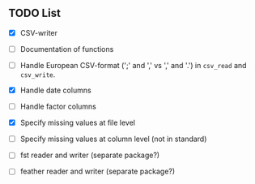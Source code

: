 


TODO List
-------------------------------------------------------------------------------

- [x] CSV-writer
- [ ] Documentation of functions
- [ ] Handle European CSV-format (';' and ',' vs ',' and '.') in `csv_read` and
  `csv_write`.
- [x] Handle date columns
- [ ] Handle factor columns
- [x] Specify missing values at file level 
- [ ] Specify missing values at column level (not in standard)
- [ ] fst reader and writer (separate package?)
- [ ] feather reader and writer (separate package?)

